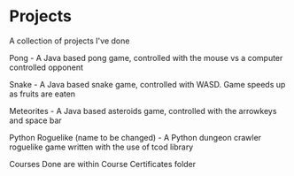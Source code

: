 # Projects
A collection of projects I've done

Pong - A Java based pong game, controlled with the mouse vs a computer controlled opponent

Snake - A Java based snake game, controlled with WASD. Game speeds up as fruits are eaten

Meteorites - A Java based asteroids game, controlled with the arrowkeys and space bar

Python Roguelike (name to be changed) - A Python dungeon crawler roguelike game written with the use of tcod library





Courses Done are within Course Certificates folder
